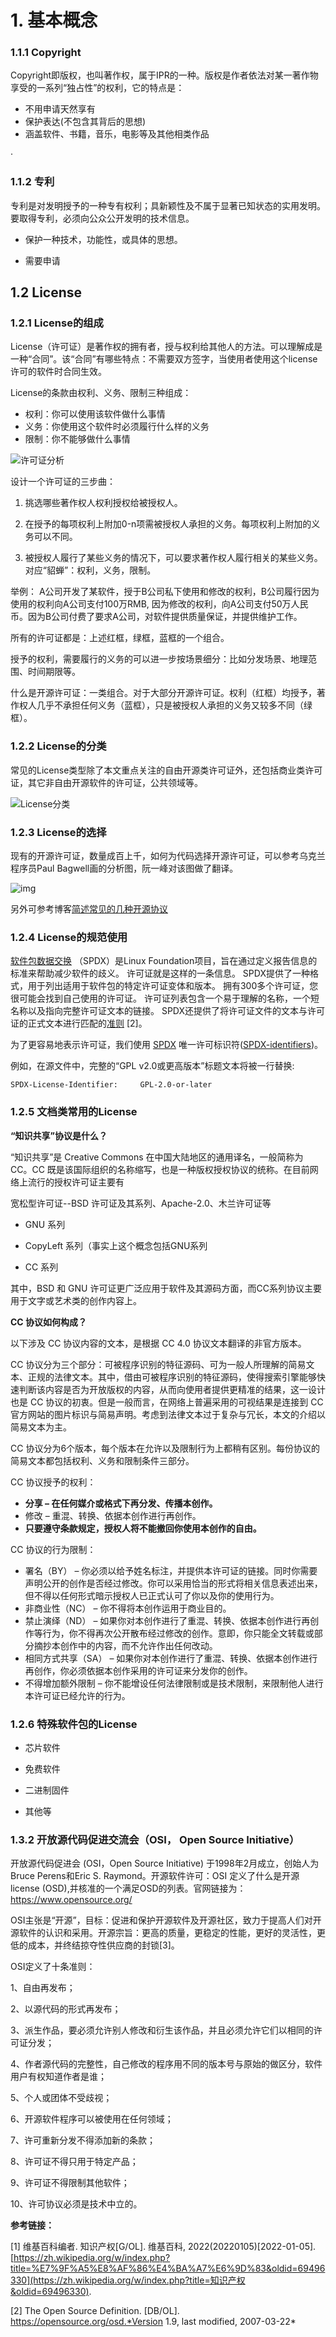 # 1. 基本概念
### 1.1.1 Copyright

Copyright即版权，也叫著作权，属于IPR的一种。版权是作者依法对某一著作物享受的一系列“独占性”的权利，它的特点是：

- 不用申请天然享有
- 保护表达(不包含其背后的思想)
- 涵盖软件、书籍，音乐，电影等及其他相类作品

·

### 1.1.2 专利

专利是对发明授予的一种专有权利；具新颖性及不属于显著已知状态的实用发明。要取得专利，必须向公众公开发明的技术信息。

- 保护一种技术，功能性，或具体的思想。

- 需要申请



## 1.2 License

### 1.2.1 License的组成

License（许可证）是著作权的拥有者，授与权利给其他人的方法。可以理解成是一种“合同”。该“合同”有哪些特点：不需要双方签字，当使用者使用这个license许可的软件时合同生效。

License的条款由权利、义务、限制三种组成：

- 权利：你可以使用该软件做什么事情
- 义务：你使用这个软件时必须履行什么样的义务
- 限制：你不能够做什么事情

![许可证分析](./img/license-anlyzer.png)

设计一个许可证的三步曲：

1. 挑选哪些著作权人权利授权给被授权人。

2. 在授予的每项权利上附加0-n项需被授权人承担的义务。每项权利上附加的义务可以不同。

3. 被授权人履行了某些义务的情况下，可以要求著作权人履行相关的某些义务。对应“貂蝉”：权利，义务，限制。

举例： A公司开发了某软件，授于B公司私下使用和修改的权利，B公司履行因为使用的权利向A公司支付100万RMB,  因为修改的权利，向A公司支付50万人民币。因为B公司付费了要求A公司，对软件提供质量保证，并提供维护工作。

所有的许可证都是：上述红框，绿框，蓝框的一个组合。

授予的权利，需要履行的义务的可以进一步按场景细分：比如分发场景、地理范围、时间期限等。

什么是开源许可证：一类组合。对于大部分开源许可证。权利（红框）均授予，著作权人几乎不承担任何义务（蓝框），只是被授权人承担的义务又较多不同（绿框）。



### 1.2.2 License的分类

常见的License类型除了本文重点关注的自由开源类许可证外，还包括商业类许可证，其它非自由开源软件的许可证，公共领域等。

![License分类](./img/license-category.png)



### 1.2.3 License的选择

现有的开源许可证，数量成百上千，如何为代码选择开源许可证，可以参考乌克兰程序员Paul Bagwell画的分析图，阮一峰对该图做了翻译。

![img](http://www.ruanyifeng.com/blogimg/asset/201105/bg2011050101.png)

另外可参考博客[简述常见的几种开源协议](http://blog.itpub.net/ueditor/php/upload/image/20210717/1626486170836012.png)



### 1.2.4 License的规范使用

[软件包数据交换](https://spdx.org/) （SPDX）是Linux Foundation项目，旨在通过定义报告信息的标准来帮助减少软件的歧义。 许可证就是这样的一条信息。 SPDX提供了一种格式，用于列出适用于软件包的特定许可证变体和版本。 拥有300多个许可证，您很可能会找到自己使用的许可证。 许可证列表包含一个易于理解的名称，一个短名称以及指向完整许可证文本的链接。 SPDX还提供了将许可证文件的文本与许可证的正式文本进行匹配的[准则](https://spdx.org/spdx-license-list/matching-guidelines) [2]。

为了更容易地表示许可证，我们使用 [SPDX](http://spdx.org/) 唯一许可标识符([SPDX-identifiers](http://spdx.org/licenses/))。

例如，在源文件中，完整的“GPL v2.0或更高版本”标题文本将被一行替换:

```
SPDX-License-Identifier:     GPL-2.0-or-later
```

### 1.2.5 文档类常用的License

**“知识共享”协议是什么？**

“知识共享”是 Creative Commons 在中国大陆地区的通用译名，一般简称为 CC。CC 既是该国际组织的名称缩写，也是一种版权授权协议的统称。在目前网络上流行的授权许可证主要有

宽松型许可证--BSD 许可证及其系列、Apache-2.0、木兰许可证等

- GNU 系列

- CopyLeft 系列（事实上这个概念包括GNU系列

- CC 系列

其中，BSD 和 GNU 许可证更广泛应用于软件及其源码方面，而CC系列协议主要用于文字或艺术类的创作内容上。

**CC 协议如何构成？**

以下涉及 CC 协议内容的文本，是根据 CC 4.0 协议文本翻译的非官方版本。

CC 协议分为三个部分：可被程序识别的特征源码、可为一般人所理解的简易文本、正规的法律文本。其中，借由可被程序识别的特征源码，使得搜索引擎能够快速判断该内容是否为开放版权的内容，从而向使用者提供更精准的结果，这一设计也是 CC 协议的初衷。但是一般而言，在网络上普遍采用的可视结果是连接到 CC 官方网站的图片标识与简易声明。考虑到法律文本过于复杂与冗长，本文的介绍以简易文本为主。

CC 协议分为6个版本，每个版本在允许以及限制行为上都稍有区别。每份协议的简易文本都包括权利、义务和限制条件三部分。

CC 协议授予的权利：

- **分享 – 在任何媒介或格式下再分发、传播本创作。**
- 修改 – 重混、转换、依据本创作进行再创作。
- **只要遵守条款规定，授权人将不能撤回你使用本创作的自由。**

CC 协议的行为限制：

- 署名（BY） – 你必须以给予姓名标注，并提供本许可证的链接。同时你需要声明公开的创作是否经过修改。你可以采用恰当的形式将相关信息表述出来，但不得以任何形式暗示授权人已正式认可了你以及你的使用行为。
- 非商业性（NC） – 你不得将本创作运用于商业目的。
- 禁止演绎（ND） – 如果你对本创作进行了重混、转换、依据本创作进行再创作等行为，你不得再次公开散布经过修改的创作。意即，你只能全文转载或部分摘抄本创作中的内容，而不允许作出任何改动。
- 相同方式共享（SA） – 如果你对本创作进行了重混、转换、依据本创作进行再创作，你必须依据本创作采用的许可证来分发你的创作。
- 不得增加额外限制 – 你不能增设任何法律限制或是技术限制，来限制他人进行本许可证已经允许的行为。

### 1.2.6 特殊软件包的License

- 芯片软件

- 免费软件

- 二进制固件

- 其他等

### 1.3.2 开放源代码促进交流会（OSI， Open Source Initiative）

开放源代码促进会 (OSI，Open Source Initiative) 于1998年2月成立，创始人为Bruce Perens和Eric S. Raymond。开源软件许可：OSI 定义了什么是开源license (OSD),并核准的一个满足OSD的列表。官网链接为：https://www.opensource.org/

OSI主张是“开源”，目标：促进和保护开源软件及开源社区，致力于提高人们对开源软件的认识和采用。开源宗旨：更高的质量，更稳定的性能，更好的灵活性，更低的成本，并终结掠夺性供应商的封锁[3]。

OSI定义了十条准则：

1、自由再发布；

2、以源代码的形式再发布；

3、派生作品，要必须允许别人修改和衍生该作品，并且必须允许它们以相同的许可证分发；

4、作者源代码的完整性，自己修改的程序用不同的版本号与原始的做区分，软件用户有权知道作者是谁；

5、个人或团体不受歧视；

6、开源软件程序可以被使用在任何领域；

7、许可重新分发不得添加新的条款；

8、许可证不得只用于特定产品；

9、许可证不得限制其他软件；

10、许可协议必须是技术中立的。



**参考链接：**

[1] 维基百科编者. 知识产权[G/OL]. 维基百科, 2022(20220105)[2022-01-05]. [https://zh.wikipedia.org/w/index.php?title=%E7%9F%A5%E8%AF%86%E4%BA%A7%E6%9D%83&oldid=69496330](https://zh.wikipedia.org/w/index.php?title=知识产权&oldid=69496330).

[2]  The Open Source Definition. [DB/OL]. https://opensource.org/osd.*Version 1.9, last modified, 2007-03-22*

